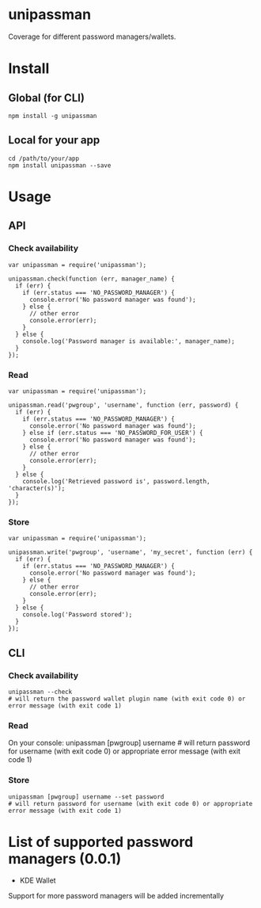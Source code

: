 unipassman
==========

Coverage for different password managers/wallets.

# Install
## Global (for CLI)
    npm install -g unipassman
## Local for your app
    cd /path/to/your/app
    npm install unipassman --save

# Usage

## API

### Check availability
    var unipassman = require('unipassman');

    unipassman.check(function (err, manager_name) {
      if (err) {
        if (err.status === 'NO_PASSWORD_MANAGER') {
          console.error('No password manager was found');
        } else {
          // other error
          console.error(err);
        }
      } else {
        console.log('Password manager is available:', manager_name);
      }
    });


### Read
    var unipassman = require('unipassman');

    unipassman.read('pwgroup', 'username', function (err, password) {
      if (err) {
        if (err.status === 'NO_PASSWORD_MANAGER') {
          console.error('No password manager was found');
        } else if (err.status === 'NO_PASSWORD_FOR_USER') {
          console.error('No password manager was found');
        } else {
          // other error
          console.error(err);
        }
      } else {
        console.log('Retrieved password is', password.length, 'character(s)');
      }
    });

### Store
    var unipassman = require('unipassman');

    unipassman.write('pwgroup', 'username', 'my_secret', function (err) {
      if (err) {
        if (err.status === 'NO_PASSWORD_MANAGER') {
          console.error('No password manager was found');
        } else {
          // other error
          console.error(err);
        }
      } else {
        console.log('Password stored');
      }
    });

## CLI

### Check availability
    unipassman --check
    # will return the password wallet plugin name (with exit code 0) or error message (with exit code 1)

### Read
On your console:
    unipassman [pwgroup] username
    # will return password for username (with exit code 0) or appropriate error message (with exit code 1)

### Store
    unipassman [pwgroup] username --set password
    # will return password for username (with exit code 0) or appropriate error message (with exit code 1)


# List of supported password managers (0.0.1)
- KDE Wallet

Support for more password managers will be added incrementally
